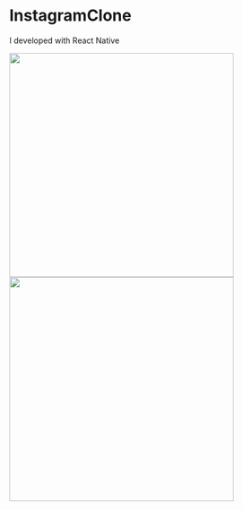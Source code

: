 # InstagramClone
I developed with React Native

<img src="https://firebasestorage.googleapis.com/v0/b/savas-delisi.appspot.com/o/mainScreen.jpg?alt=media&token=c7ccb2d6-295f-41a0-b10c-b49060fcbc0a" width="400"> <img src="https://firebasestorage.googleapis.com/v0/b/savas-delisi.appspot.com/o/2.png?alt=media&token=5c9873fa-47f0-43ff-ab14-b068d2b38f6a" width="400">
